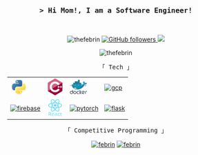 <h3 align="center">
        <samp>&gt; Hi Mom!, I am a Software Engineer!</samp>
</h3>
<br>

<p align="center">
    <img src="https://komarev.com/ghpvc/?username=thefebrin&label=Profile%20views&color=blue&style=flat" alt="thefebrin" />
    <a href="https://github.com/TheFebrin?tab=followers">
        <img alt="GitHub followers" src="https://img.shields.io/github/followers/TheFebrin?color=green&logo=github">
    </a>
    <a href="https://www.linkedin.com/in/dawid-dieu-6606a8151/" target="blank">
        <img src="https://img.shields.io/badge/-LinkedIn-5c5c5c?&logo=Linkedin&?logoColor=white&link=https://www.linkedin.com/in/dawid-dieu-6606a8151/"/>
    </a>
</p>


<p align="center"><img src="https://github-readme-streak-stats.herokuapp.com/?user=thefebrin&" alt="thefebrin" /></p>

<p align="center">
    <samp>
        「 Tech 」
    </samp>
</p>

<table align="center" width="50%">
    <tr>
        <td>
            <a href="https://www.python.org" target="_blank" rel="noreferrer"> 
                <img src="https://raw.githubusercontent.com/devicons/devicon/master/icons/python/python-original.svg" alt="python" width="40" height="40"/> 
            </a>
        </td>
        <td>
            <a href="https://www.w3schools.com/cpp/" target="_blank" rel="noreferrer"> 
                <img src="https://raw.githubusercontent.com/devicons/devicon/master/icons/cplusplus/cplusplus-original.svg" alt="cplusplus" width="40" height="40"/> 
            </a>
        </td>
        <td>
            <a href="https://www.docker.com/" target="_blank" rel="noreferrer"> 
                <img src="https://raw.githubusercontent.com/devicons/devicon/master/icons/docker/docker-original-wordmark.svg" alt="docker" width="40" height="40"/> 
            </a>
        </td>
        <td>
            <a href="https://cloud.google.com" target="_blank" rel="noreferrer"> 
                <img src="https://www.vectorlogo.zone/logos/google_cloud/google_cloud-icon.svg" alt="gcp" width="40" height="40"/> 
            </a> 
        </td>
    </tr>
    <tr>
        <td>
            <a href="https://firebase.google.com/" target="_blank" rel="noreferrer"> 
                <img src="https://www.vectorlogo.zone/logos/firebase/firebase-icon.svg" alt="firebase" width="40" height="40"/> 
            </a>
        </td>
        <td>
            <a href="https://reactjs.org/" target="_blank" rel="noreferrer"> 
                <img src="https://raw.githubusercontent.com/devicons/devicon/master/icons/react/react-original-wordmark.svg" alt="react" width="40" height="40"/> 
            </a>
        </td>
        <td>
            <a href="https://pytorch.org/" target="_blank" rel="noreferrer"> 
                <img src="https://www.vectorlogo.zone/logos/pytorch/pytorch-icon.svg" alt="pytorch" width="40" height="40"/>
            </a>
        </td>
        <td>
            <a href="https://flask.palletsprojects.com/" target="_blank" rel="noreferrer"> 
                <img src="https://www.vectorlogo.zone/logos/pocoo_flask/pocoo_flask-icon.svg" alt="flask" width="40" height="40"/> 
            </a>
        </td>
    </tr>
</table>

<p align="center">
    <samp>
        「 Competitive Programming 」
    </samp>
</p>

<p align="center">
<a href="https://codeforces.com/profile/febrin" target="blank"><img align="center" src="https://raw.githubusercontent.com/rahuldkjain/github-profile-readme-generator/master/src/images/icons/Social/codeforces.svg" alt="febrin" height="40" width="40" /></a>
<a href="https://codeforces.com/profile/febrin" target="blank"><img align="center" src="https://cdn.worldvectorlogo.com/logos/codingame-1.svg" alt="febrin" height="30" width="30" /></a>
</p>


